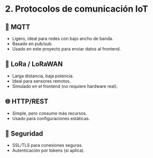 # 2. Protocolos de comunicación IoT

## 📡 MQTT
- Ligero, ideal para redes con bajo ancho de banda.
- Basado en pub/sub.
- Usado en este proyecto para enviar datos al frontend.

## 📶 LoRa / LoRaWAN
- Larga distancia, baja potencia.
- Ideal para sensores remotos.
- Simulado en el frontend (no requiere hardware real).

## 🌐 HTTP/REST
- Simple, pero consume más recursos.
- Usado para configuraciones estáticas.

## 🔐 Seguridad
- SSL/TLS para conexiones seguras.
- Autenticación por tokens (si aplica).
